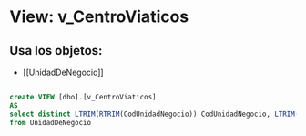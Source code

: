 # View: v_CentroViaticos

## Usa los objetos:
- [[UnidadDeNegocio]]

```sql

create VIEW [dbo].[v_CentroViaticos]
AS
select distinct LTRIM(RTRIM(CodUnidadNegocio)) CodUnidadNegocio, LTRIM(RTRIM(CodCentro)) CodCentro, NombreCentro
from UnidadDeNegocio

```
